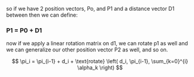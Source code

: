 so if we have 2 position vectors, Po, and P1
and a distance vector D1 between then
we can define:

### **P1 = P0 + D1**

now if we apply a linear rotation matrix on d1, we can rotate p1 as well
and we can generalize our other position vector P2 as well, and so on.

$$
\pi_i = \pi_{i-1} + d_i + \text{rotate} \left( d_i, \pi_{i-1}, \sum_{k=0}^{i} \alpha_k \right)
$$
